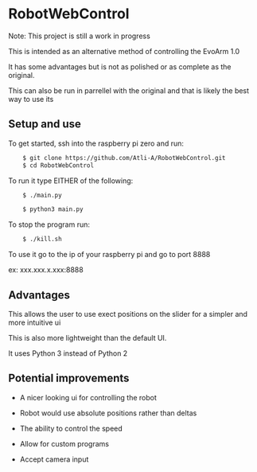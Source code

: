 # RobotWebControl


Note: This project is still a work in progress

This is intended as an alternative method of controlling the EvoArm 1.0

It has some advantages but is not as polished or as complete as the original.

This can also be run in parrellel with the original and that is likely the best way to use its

## Setup and use

To get started, ssh into the raspberry pi zero and run:

```sh
    $ git clone https://github.com/Atli-A/RobotWebControl.git
    $ cd RobotWebControl
```
To run it type EITHER of the following:
```sh
    $ ./main.py

    $ python3 main.py
```

To stop the program run:
```sh
    $ ./kill.sh
```

To use it go to the ip of your raspberry pi and go to port 8888

ex: xxx.xxx.x.xxx:8888

## Advantages

This allows the user to use exect positions on the slider for a simpler and more intuitive ui

This is also more lightweight than the default UI.

It uses Python 3 instead of Python 2 

## Potential improvements

- A nicer looking ui for controlling the robot

- Robot would use absolute positions rather than deltas

- The ability to control the speed

- Allow for custom programs

- Accept camera input